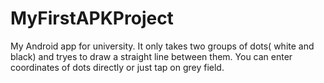 # MyFirstAPKProject
 My Android app for university. It only takes two groups of dots( white and black) and tryes to draw a straight line between them. You can enter coordinates of dots directly or just tap on grey field.
